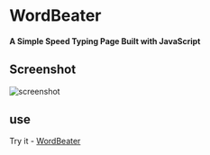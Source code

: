 # WordBeater

<h4><p> A Simple Speed Typing Page Built with JavaScript</p></h4>

## Screenshot
![screenshot](https://user-images.githubusercontent.com/94921807/151660915-bb8425d2-a93d-4526-9c0f-55ab721e6ac3.PNG)

## use
Try it - [WordBeater](https://nitish312.github.io/WordBeater/)
